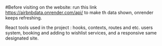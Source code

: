#Before visiting on the website:
run this link https://airbnbdata.onrender.com/api/ to make th data shown, onrender keeps refreshing.

React tools used in the project : 
hooks, contexts, routes and etc.
users system, booking and adding to wishlist services, and a responsive same designated site.

